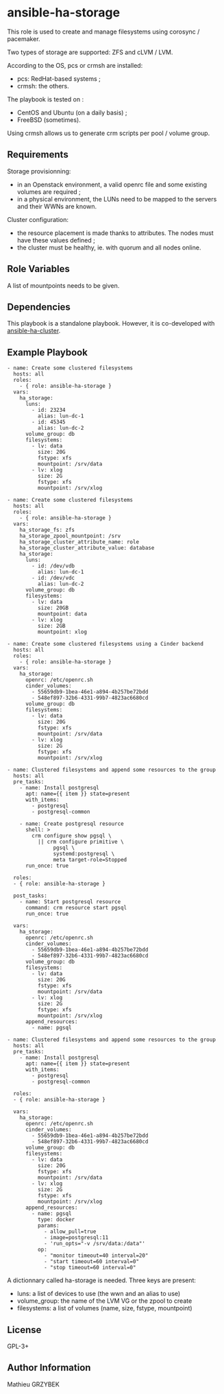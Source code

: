 ansible-ha-storage
==================

This role is used to create and manage filesystems using corosync / pacemaker.

Two types of storage are supported: ZFS and cLVM / LVM.

According to the OS, pcs or crmsh are installed:

* pcs: RedHat-based systems ;
* crmsh: the others.

The playbook is tested on :

* CentOS and Ubuntu (on a daily basis) ;
* FreeBSD (sometimes).

Using crmsh allows us to generate crm scripts per pool / volume group.

Requirements
------------

Storage provisionning:

* in an Openstack environment, a valid openrc file and some existing volumes 
are required ;
* in a physical environment, the LUNs need to be mapped to the servers and 
their WWNs are known.


Cluster configuration:

* the resource placement is made thanks to attributes. The nodes must have these 
values defined ;
* the cluster must be healthy, ie. with quorum and all nodes online.

Role Variables
--------------

A list of mountpoints needs to be given.

Dependencies
------------

This playbook is a standalone playbook. However, it is co-developed with 
[ansible-ha-cluster](https://github.com/mgrzybek/ansible-ha-cluster).

Example Playbook
----------------

    - name: Create some clustered filesystems
      hosts: all
      roles:
        - { role: ansible-ha-storage }
      vars:
        ha_storage:
          luns:
            - id: 23234
              alias: lun-dc-1
            - id: 45345
              alias: lun-dc-2
          volume_group: db
          filesystems:
            - lv: data
              size: 20G
              fstype: xfs
              mountpoint: /srv/data
            - lv: xlog
              size: 2G
              fstype: xfs
              mountpoint: /srv/xlog

    - name: Create some clustered filesystems
      hosts: all
      roles:
        - { role: ansible-ha-storage }
      vars:
        ha_storage_fs: zfs
        ha_storage_zpool_mountpoint: /srv
        ha_storage_cluster_attribute_name: role
        ha_storage_cluster_attribute_value: database
        ha_storage:
          luns:
            - id: /dev/vdb
              alias: lun-dc-1
            - id: /dev/vdc
              alias: lun-dc-2
          volume_group: db
          filesystems:
            - lv: data
              size: 20GB
              mountpoint: data
            - lv: xlog
              size: 2GB
              mountpoint: xlog

    - name: Create some clustered filesystems using a Cinder backend
      hosts: all
      roles:
        - { role: ansible-ha-storage }
      vars:
        ha_storage:
          openrc: /etc/openrc.sh
          cinder_volumes:
            - 55659db9-1bea-46e1-a894-4b257be72bdd
            - 548ef897-32b6-4331-99b7-4823ac6680cd
          volume_group: db
          filesystems:
            - lv: data
              size: 20G
              fstype: xfs
              mountpoint: /srv/data
            - lv: xlog
              size: 2G
              fstype: xfs
              mountpoint: /srv/xlog

    - name: Clustered filesystems and append some resources to the group
      hosts: all
      pre_tasks:
        - name: Install postgresql
          apt: name={{ item }} state=present
          with_items:
            - postgresql 
            - postgresql-common

        - name: Create postgresql resource
          shell: >
            crm configure show pgsql \
              || crm configure primitive \
                   pgsql \
                   systemd:postgresql \
                   meta target-role=Stopped
          run_once: true

      roles:
      - { role: ansible-ha-storage }

      post_tasks:
        - name: Start postgresql resource
          command: crm resource start pgsql
          run_once: true

      vars:
        ha_storage:
          openrc: /etc/openrc.sh
          cinder_volumes:
            - 55659db9-1bea-46e1-a894-4b257be72bdd
            - 548ef897-32b6-4331-99b7-4823ac6680cd
          volume_group: db
          filesystems:
            - lv: data
              size: 20G
              fstype: xfs
              mountpoint: /srv/data
            - lv: xlog
              size: 2G
              fstype: xfs
              mountpoint: /srv/xlog
          append_resources:
            - name: pgsql

    - name: Clustered filesystems and append some resources to the group
      hosts: all
      pre_tasks:
        - name: Install postgresql
          apt: name={{ item }} state=present
          with_items:
            - postgresql 
            - postgresql-common

      roles:
      - { role: ansible-ha-storage }

      vars:
        ha_storage:
          openrc: /etc/openrc.sh
          cinder_volumes:
            - 55659db9-1bea-46e1-a894-4b257be72bdd
            - 548ef897-32b6-4331-99b7-4823ac6680cd
          volume_group: db
          filesystems:
            - lv: data
              size: 20G
              fstype: xfs
              mountpoint: /srv/data
            - lv: xlog
              size: 2G
              fstype: xfs
              mountpoint: /srv/xlog
          append_resources:
            - name: pgsql
              type: docker
              params:
                - allow_pull=true
                - image=postgresql:11
                - 'run_opts="-v /srv/data:/data"'
              op:
                - "monitor timeout=40 interval=20"
                - "start timeout=60 interval=0"
                - "stop timeout=60 interval=0"


A dictionnary called ha-storage is needed. Three keys are present:
* luns: a list of devices to use (the wwn and an alias to use)
* volume_group: the name of the LVM VG or the zpool to create
* filesystems: a list of volumes (name, size, fstype, mountpoint)

License
-------

GPL-3+

Author Information
------------------

Mathieu GRZYBEK
